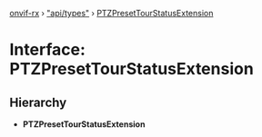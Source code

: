 [onvif-rx](../README.md) › ["api/types"](../modules/_api_types_.md) › [PTZPresetTourStatusExtension](_api_types_.ptzpresettourstatusextension.md)

# Interface: PTZPresetTourStatusExtension

## Hierarchy

* **PTZPresetTourStatusExtension**
